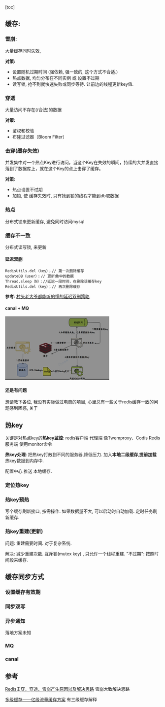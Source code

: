 [toc]



## 缓存:

### 雪崩:

大量缓存同时失效,

**对策:** 

- 设置随机过期时间 (强依赖, 强一致的, 这个方式不合适.)
- 热点数据, 均匀分布在不同实例 或 设置不过期
- 读写锁, 抢不到就快速失败或同步等待. 让前边的线程更新key值.

### 穿透

大量访问不存在(/合法)的数据

**对策:** 

- 鉴权和校验
- 布隆过滤器（Bloom Filter）

### 击穿(缓存失效)

并发集中对一个热点Key进行访问，当这个Key在失效的瞬间，持续的大并发直接落到了数据库上，就在这个Key的点上击穿了缓存。

**对策:**

- 热点设置不过期
- 加锁, 使 缓存失效时, 只有抢到锁的线程才能到db取数据



### 热点

分布式锁来更新缓存, 避免同时访问mysql



### 缓存不一致

分布式读写锁, 来更新





#### 延迟双删

```
RedisUtils.del（key）；// 第一次删除缓存
updateDB（user）；// 更新db中的数据
Thread.sleep（N）；//延迟一段时间，在删除该缓存key
RedisUtils.del（key）；// 再次删除缓存
```

**参考**: [村头老大爷都能听的懂的延迟双删策略](https://www.51cto.com/article/744725.html)



#### canal + MQ

<img src="image-20250209215234446.png" alt="image-20250209215234446" style="zoom: 33%;" />



#### 还是有问题

想请教下各位, 我没有实际做过电商的项目, 心里总有一些关于redis缓存一致的问题感到困惑, 关于



## 热key

关键是对热点key的**热key监控**:
redis客户端
代理端 像Twemproxy、Codis
Redis服务端 使用monitor命令

**热key处理**:
把热key打散到不同的服务器,降低压力.
加入**本地二级缓存**,**提前加载**热key数据到内存中.

配置中心 推送 本地缓存.



### 定位热key





### 热key预热

写个缓存刷新接口, 按需操作.
如果数据量不大, 可以启动时自动加载.
定时任务刷新缓存.



### 热key重建(更新)

问题: 重建需要时间. 对于复杂系统.

解决: 
减少重建次数.
互斥锁(mutex key) , 只允许一个线程重建.
"不过期": 按照时间段来缓存. 





## 缓存同步方式

### 设置缓存有效期

### 同步双写

### 异步通知

落地方案未知

### MQ

### canal





## 参考

[Redis击穿、穿透、雪崩产生原因以及解决思路](https://objcoding.com/2021/11/28/redis/) 雪崩大致解决思路

[多级缓存——亿级流量缓存方案](https://zhuanlan.zhihu.com/p/648039630) 有三级缓存解释




